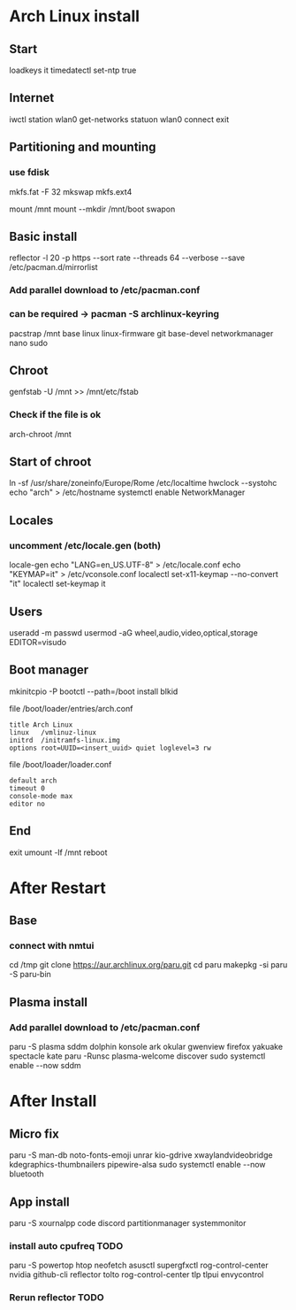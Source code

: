 # Arch Linux install

## Start
loadkeys it
timedatectl set-ntp true

## Internet
iwctl
station wlan0 get-networks
statuon wlan0 connect <SSID>
exit

## Partitioning and mounting
### use fdisk
mkfs.fat -F 32 <BOOT-PART>
mkswap <SWAP-PART>
mkfs.ext4 <LINUX-PART>

mount <LINUX-PART> /mnt
mount --mkdir <BOOT-PART> /mnt/boot
swapon <SWAP-PART>

## Basic install
reflector -l 20 -p https --sort rate --threads 64 --verbose --save /etc/pacman.d/mirrorlist
### Add parallel download to /etc/pacman.conf
### can be required -> pacman -S archlinux-keyring
pacstrap /mnt base linux linux-firmware git base-devel networkmanager nano sudo

## Chroot
genfstab -U /mnt >> /mnt/etc/fstab
### Check if the file is ok
arch-chroot /mnt

## Start of chroot
ln -sf /usr/share/zoneinfo/Europe/Rome /etc/localtime
hwclock --systohc
echo "arch" > /etc/hostname
systemctl enable NetworkManager

## Locales
### uncomment /etc/locale.gen (both)
locale-gen
echo "LANG=en_US.UTF-8" > /etc/locale.conf
echo "KEYMAP=it" > /etc/vconsole.conf
localectl set-x11-keymap --no-convert "it"
localectl set-keymap it

## Users
useradd -m <USERNAME>
passwd <USERNAME>
usermod -aG wheel,audio,video,optical,storage <USERNAME>
EDITOR=visudo

## Boot manager
mkinitcpio -P
bootctl --path=/boot install
blkid <LINUX-PART>

file /boot/loader/entries/arch.conf
```
title Arch Linux
linux   /vmlinuz-linux
initrd  /initramfs-linux.img
options root=UUID=<insert_uuid> quiet loglevel=3 rw
```

file /boot/loader/loader.conf
```
default arch
timeout 0
console-mode max
editor no
```


## End
exit
umount -lf /mnt
reboot



# After Restart

## Base
### connect with nmtui
cd /tmp
git clone https://aur.archlinux.org/paru.git
cd paru
makepkg -si
paru -S paru-bin

## Plasma install
### Add parallel download to /etc/pacman.conf
paru -S plasma sddm dolphin konsole ark okular gwenview firefox yakuake spectacle kate
paru -Runsc plasma-welcome discover
sudo systemctl enable --now sddm



# After Install

## Micro fix
paru -S man-db noto-fonts-emoji unrar kio-gdrive xwaylandvideobridge kdegraphics-thumbnailers pipewire-alsa
sudo systemctl enable --now bluetooth

## App install
paru -S xournalpp code discord partitionmanager systemmonitor
### install auto cpufreq TODO
paru -S powertop htop neofetch asusctl supergfxctl rog-control-center nvidia github-cli reflector
tolto rog-control-center tlp tlpui envycontrol
### Rerun reflector TODO
